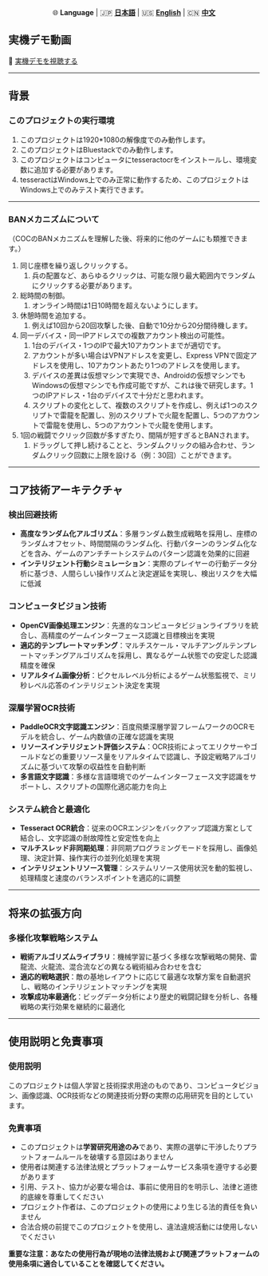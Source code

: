 <p align="center">
  🌐 <strong>Language</strong> | 🇯🇵 <a href="./README.md"><strong>日本語</strong></a> | 🇺🇸 <a href="./README_en.md"><strong>English</strong></a> | 🇨🇳 <a href="./README_ch.md"><strong>中文</strong></a>
</p>

## 実機デモ動画

🎥 [実機デモを視聴する](https://youtu.be/HaeDby77l3Y?si=1QVfL6IrvO1UjBFP)

---

## 背景

### このプロジェクトの実行環境

1. このプロジェクトは1920*1080の解像度でのみ動作します。
2. このプロジェクトはBluestackでのみ動作します。
3. このプロジェクトはコンピュータにtesseractocrをインストールし、環境変数に追加する必要があります。
4. tesseractはWindows上でのみ正常に動作するため、このプロジェクトはWindows上でのみテスト実行できます。

---

### BANメカニズムについて

（COCのBANメカニズムを理解した後、将来的に他のゲームにも類推できます。）
1. 同じ座標を繰り返しクリックする。
	1. 兵の配置など、あらゆるクリックは、可能な限り最大範囲内でランダムにクリックする必要があります。
2. 総時間の制御。
	1. オンライン時間は1日10時間を超えないようにします。
3. 休憩時間を追加する。
	1. 例えば10回から20回攻撃した後、自動で10分から20分間待機します。
4. 同一デバイス・同一IPアドレスでの複数アカウント検出の可能性。
	1. 1台のデバイス・1つのIPで最大10アカウントまでが適切です。
	2. アカウントが多い場合はVPNアドレスを変更し、Express VPNで固定アドレスを使用し、10アカウントあたり1つのアドレスを使用します。
	3. デバイスの差異は仮想マシンで実現でき、Androidの仮想マシンでもWindowsの仮想マシンでも作成可能ですが、これは後で研究します。1つのIPアドレス・1台のデバイスで十分だと思われます。
	4. スクリプトの変化として、複数のスクリプトを作成し、例えば1つのスクリプトで雷龍を配置し、別のスクリプトで火龍を配置し、5つのアカウントで雷龍を使用し、5つのアカウントで火龍を使用します。
5. 1回の戦闘でクリック回数が多すぎたり、間隔が短すぎるとBANされます。
	1. ドラッグして押し続けることと、ランダムクリックの組み合わせ、ランダムクリック回数に上限を設ける（例：30回）ことができます。

---

## コア技術アーキテクチャ

### 検出回避技術
- **高度なランダム化アルゴリズム**：多層ランダム数生成戦略を採用し、座標のランダムオフセット、時間間隔のランダム化、行動パターンのランダム化などを含み、ゲームのアンチチートシステムのパターン認識を効果的に回避
- **インテリジェント行動シミュレーション**：実際のプレイヤーの行動データ分析に基づき、人間らしい操作リズムと決定遅延を実現し、検出リスクを大幅に低減

### コンピュータビジョン技術
- **OpenCV画像処理エンジン**：先進的なコンピュータビジョンライブラリを統合し、高精度のゲームインターフェース認識と目標検出を実現
- **適応的テンプレートマッチング**：マルチスケール・マルチアングルテンプレートマッチングアルゴリズムを採用し、異なるゲーム状態での安定した認識精度を確保
- **リアルタイム画像分析**：ピクセルレベル分析によるゲーム状態監視で、ミリ秒レベル応答のインテリジェント決定を実現

### 深層学習OCR技術
- **PaddleOCR文字認識エンジン**：百度飛槳深層学習フレームワークのOCRモデルを統合し、ゲーム内数値の正確な認識を実現
- **リソースインテリジェント評価システム**：OCR技術によってエリクサーやゴールドなどの重要リソース量をリアルタイムで認識し、予設定戦略アルゴリズムに基づいて攻撃の収益性を自動判断
- **多言語文字認識**：多様な言語環境でのゲームインターフェース文字認識をサポートし、スクリプトの国際化適応能力を向上

### システム統合と最適化
- **Tesseract OCR統合**：従来のOCRエンジンをバックアップ認識方案として結合し、文字認識の耐故障性と安定性を向上
- **マルチスレッド非同期処理**：非同期プログラミングモードを採用し、画像処理、決定計算、操作実行の並列化処理を実現
- **インテリジェントリソース管理**：システムリソース使用状況を動的監視し、処理精度と速度のバランスポイントを適応的に調整

---

## 将来の拡張方向

### 多様化攻撃戦略システム
- **戦術アルゴリズムライブラリ**：機械学習に基づく多様な攻撃戦略の開発、雷龍流、火龍流、混合流などの異なる戦術組み合わせを含む
- **適応的戦略選択**：敵の基地レイアウトに応じて最適な攻撃方案を自動選択し、戦略のインテリジェントマッチングを実現
- **攻撃成功率最適化**：ビッグデータ分析により歴史的戦闘記録を分析し、各種戦略の実行効果を継続的に最適化

---

## 使用説明と免責事項

### 使用説明
このプロジェクトは個人学習と技術探求用途のものであり、コンピュータビジョン、画像認識、OCR技術などの関連技術分野の実際の応用研究を目的としています。

### 免責事項
- このプロジェクトは**学習研究用途のみ**であり、実際の選挙に干渉したりプラットフォームルールを破壊する意図はありません
- 使用者は関連する法律法規とプラットフォームサービス条項を遵守する必要があります
- 引用、テスト、協力が必要な場合は、事前に使用目的を明示し、法律と道徳的底線を尊重してください
- プロジェクト作者は、このプロジェクトの使用により生じる法的責任を負いません
- 合法合規の前提でこのプロジェクトを使用し、違法違規活動には使用しないでください

**重要な注意：あなたの使用行為が現地の法律法規および関連プラットフォームの使用条項に適合していることを確認してください。**
